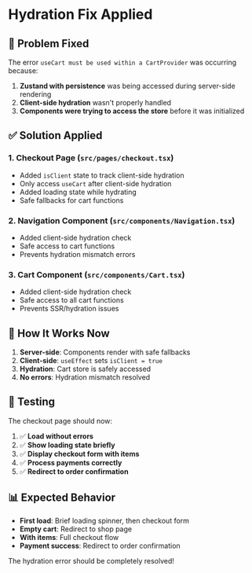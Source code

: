 # Hydration Fix Applied

## 🔧 **Problem Fixed**

The error `useCart must be used within a CartProvider` was occurring because:

1. **Zustand with persistence** was being accessed during server-side rendering
2. **Client-side hydration** wasn't properly handled
3. **Components were trying to access the store** before it was initialized

## ✅ **Solution Applied**

### **1. Checkout Page (`src/pages/checkout.tsx`)**
- Added `isClient` state to track client-side hydration
- Only access `useCart` after client-side hydration
- Added loading state while hydrating
- Safe fallbacks for cart functions

### **2. Navigation Component (`src/components/Navigation.tsx`)**
- Added client-side hydration check
- Safe access to cart functions
- Prevents hydration mismatch errors

### **3. Cart Component (`src/components/Cart.tsx`)**
- Added client-side hydration check
- Safe access to all cart functions
- Prevents SSR/hydration issues

## 🚀 **How It Works Now**

1. **Server-side**: Components render with safe fallbacks
2. **Client-side**: `useEffect` sets `isClient = true`
3. **Hydration**: Cart store is safely accessed
4. **No errors**: Hydration mismatch resolved

## 🧪 **Testing**

The checkout page should now:

1. ✅ **Load without errors**
2. ✅ **Show loading state briefly**
3. ✅ **Display checkout form with items**
4. ✅ **Process payments correctly**
5. ✅ **Redirect to order confirmation**

## 📊 **Expected Behavior**

- **First load**: Brief loading spinner, then checkout form
- **Empty cart**: Redirect to shop page
- **With items**: Full checkout flow
- **Payment success**: Redirect to order confirmation

The hydration error should be completely resolved!



